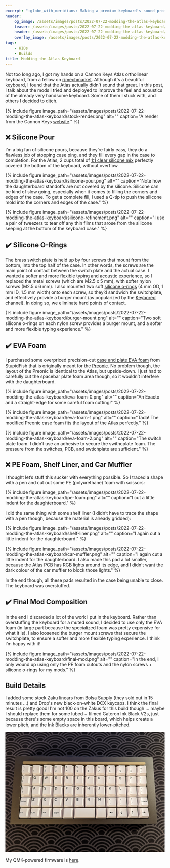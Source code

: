 ```yaml
---
excerpt: ":globe_with_meridians: Making a premium keyboard's sound profile match its looks."
header:
    og_image: /assets/images/posts/2022-07-22-modding-the-atlas-keyboard/final.jpg
    teaser: /assets/images/posts/2022-07-22-modding-the-atlas-keyboard/final.jpg
    header: /assets/images/posts/2022-07-22-modding-the-atlas-keyboard/final.jpg
    overlay_image: /assets/images/posts/2022-07-22-modding-the-atlas-keyboard/burger-mount.png
tags: 
    - HIDs
    - Builds
title: Modding the Atlas Keyboard
---
```

Not too long ago, I got my hands on a Cannon Keys Atlas ortholinear keyboard, from a fellow on [r/mechmarket](https://www.reddit.com/r/mechmarket/). Although it's a beautiful keyboard, I found that the Atlas actually didn't sound that great. In this post, I talk about the mods I tried and deployed to improve the feel and acoustics of the already very handsome keyboard. Some of them I stuck with, and others I decided to ditch. 

{% include figure image_path="/assets/images/posts/2022-07-22-modding-the-atlas-keyboard/stock-render.png" alt="" caption="A render from the Cannon Keys [website](https://cannonkeys.com/products/gb-atlas-keyboard)." %}

## :x: Silicone Pour
I’m a big fan of silicone pours, because they’re fairly easy, they do a flawless job of stopping case ping, and they fill every gap in the case to completion. For the Atlas, 2 cups total of [1:1 clear silicone mix](https://www.amazon.com/gp/product/B07V5FFPWC/ref=ppx_yo_dt_b_search_asin_title?ie=UTF8&psc=1) perfectly covered the bottom of the keyboard, without overflow. 

{% include figure image_path="/assets/images/posts/2022-07-22-modding-the-atlas-keyboard/silicone-pour.png" alt="" caption="Note how the daughterboard standoffs are not covered by the silicone. Silicone can be kind of slow going, especially when it comes to filling the corners and edges of the case. To get a complete fill, I used a Q-tip to push the silicone mold into the corners and edges of the case." %}

{% include figure image_path="/assets/images/posts/2022-07-22-modding-the-atlas-keyboard/silicone-refinement.png" alt="" caption="I use a pair of tweezers to tear off any thin films that arose from the silicone seeping at the bottom of the keyboard case." %}

## :heavy_check_mark: Silicone O-Rings
The brass switch plate is held up by four screws that mount from the bottom, into the top half of the case. In other words, the screws are the main point of contact between the switch plate and the actual case. I wanted a softer and more flexible typing and acoustic experience, so I replaced the metal screws (which are M2.5 x 5 mm), with softer nylon screws (M2.5 x 6 mm). I also mounted two soft [silicone o-rings](https://www.amazon.com/gp/product/B082SVFWCS/ref=ppx_yo_dt_b_search_asin_title?ie=UTF8&psc=1) (4 mm OD, 1 mm ID, 1.5 mm width) onto each screw, so they’d sandwich the switchplate, and effectively provide a burger mount (as popularized by the [Keybored](https://www.youtube.com/c/Keybored) channel). In doing so, we eliminate hard points of contact. 

{% include figure image_path="/assets/images/posts/2022-07-22-modding-the-atlas-keyboard/burger-mount.png" alt="" caption="Two soft silicone o-rings on each nylon screw provides a burger mount, and a softer and more flexible typing experience." %}

## :heavy_check_mark: EVA Foam
I purchased some overpriced precision-cut [case and plate EVA foam](https://stupidfish.design/products/preonic-v3-case-and-plate-foam-set) from StupidFish that is originally meant for the [Preonic](https://olkb.com/collections/preonic). No problem though, the layout of the Preonic is identical to the Atlas, but upside-down. I just had to carefully cut the spacebar plate foam area though, so it wouldn’t interfere with the daughterboard. 

{% include figure image_path="/assets/images/posts/2022-07-22-modding-the-atlas-keyboard/eva-foam-0.png" alt="" caption="An Exacto and a straight-edge for some careful foam cutting!" %}

{% include figure image_path="/assets/images/posts/2022-07-22-modding-the-atlas-keyboard/eva-foam-1.png" alt="" caption="Tada! The modified Preonic case foam fits the layout of the Atlas perfectly." %}

{% include figure image_path="/assets/images/posts/2022-07-22-modding-the-atlas-keyboard/eva-foam-2.png" alt="" caption="The switch plate foam. I didn’t use an adhesive to secure the swithcplate foam. The pressure from the switches, PCB, and swtichplate are sufficient." %}

## :x: PE Foam, Shelf Liner, and Car Muffler
I thought let’s stuff this sucker with everything possible. So I traced a shape with a pen and cut out some PE (polyurethane) foam with scissors:

{% include figure image_path="/assets/images/posts/2022-07-22-modding-the-atlas-keyboard/pe-foam.png" alt="" caption="I cut a little indent for the daughterboard." %}

I did the same thing with some shelf liner (I didn’t have to trace the shape with a pen though, because the material is already gridded): 

{% include figure image_path="/assets/images/posts/2022-07-22-modding-the-atlas-keyboard/shelf-liner.png" alt="" caption="I again cut a little indent for the daughterboard." %}

{% include figure image_path="/assets/images/posts/2022-07-22-modding-the-atlas-keyboard/car-muffler.png" alt="" caption="I again cut a little indent for the daughterboard. I also made this pad a lot smaller, because the Atlas PCB has RGB lights around its edge, and I didn’t want the dark colour of the car muffler to block those lights." %}

In the end though, all these pads resulted in the case being unable to close. The keyboard was overstuffed.

## :heavy_check_mark: Final Mod Composition
In the end I discarded a lot of the work I put in the keyboard. Rather than overstuffing the keyboard for a muted sound, I decided to use only the EVA foam (in large part because the specialized foam was pretty expensive for what it is). I also loosened the burger mount screws that secure the switchplate, to ensure a softer and more flexible typing experience. I think I’m happy with it! 

{% include figure image_path="/assets/images/posts/2022-07-22-modding-the-atlas-keyboard/final-mod.png" alt="" caption="In the end, I only wound up using only the PE foam cutouts and the nylon screws + silicone o-rings for my mods." %}

## Build Details
I added some stock Zaku linears from Bolsa Supply (they sold out in 15 minutes ...) and Drop's new black-on-white DCX keycaps. I think the final result is pretty good! I'm not 100 on the Zakus for this build though ... maybe I should replace them for some lubed + filmed Gateron Ink Black V2s, just because there's some empty space in this board, which helps create a lower pitch, and the Ink Blacks are inherently lower-pitched. 

![](/assets/images/posts/2022-07-22-modding-the-atlas-keyboard/final.jpg)

My QMK-powered firmware is [here](https://github.com/hanhanhan-kim/qmk_firmware/blob/master/keyboards/cannonkeys/atlas/keymaps/hanhanhan-kim/keymap.c).